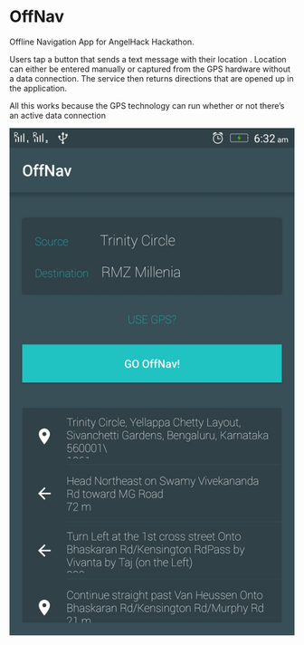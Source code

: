 # OffNav
Offline Navigation App for AngelHack Hackathon.

Users tap a button that sends a text message with their location . Location can either be entered manually or captured from the GPS hardware without a data connection. The service then returns directions that are opened up in the application.

All this works because the GPS technology can run whether or not there’s an active data connection

![Alt text](https://github.com/jainadi011/OffNav_AngelHack/blob/master/Screenshot_2016-07-17-06-32-58-925.jpeg "Optional Title")
